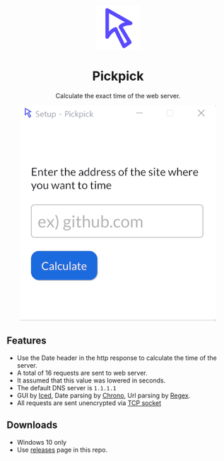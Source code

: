 <div align="center">
<img src="./doc/icon.png">

# Pickpick
Calculate the exact time of the web server.
<!-- ![](./doc/test-domain.gif) -->

<img src="./doc/test-domain.gif">
</div>

## Features
- Use the Date header in the http response to calculate the time of the server.
- A total of 16 requests are sent to web server.
- It assumed that this value was lowered in seconds.
- The default DNS server is `1.1.1.1`
- GUI by [Iced](https://github.com/iced-rs/iced), Date parsing by [Chrono](https://github.com/chronotope/chrono), Url parsing by [Regex](https://github.com/rust-lang/regex).
- All requests are sent unencrypted via [TCP socket](https://doc.rust-lang.org/std/net/index.html)

## Downloads
- Windows 10 only
- Use [releases](https://github.com/esctabcapslock/pickpick/releases) page in this repo.
